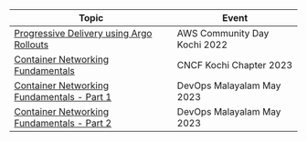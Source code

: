 

| Topic | Event 
|-------|------
| [Progressive Delivery using Argo Rollouts](./acd-kochi-29oct222/README.md) | AWS Community Day Kochi 2022
| [Container Networking Fundamentals](./cncf-kochi-29apr2023/README.md) | CNCF Kochi Chapter 2023
| [Container Networking Fundamentals - Part 1 ](./devops-malayalam-25may2023/README.md) | DevOps Malayalam May 2023
| [Container Networking Fundamentals - Part 2 ](./devops-malayalam-08jum2023/README.md) | DevOps Malayalam May 2023
